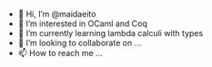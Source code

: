 - 👋 Hi, I’m @maidaeito
- 👀 I’m interested in OCaml and Coq
- 🌱 I’m currently learning lambda calculi with types
- 💞️ I’m looking to collaborate on ...
- 📫 How to reach me ...

<!---
maidaeito/maidaeito is a ✨ special ✨ repository because its `README.md` (this file) appears on your GitHub profile.
You can click the Preview link to take a look at your changes.
--->
